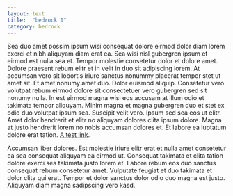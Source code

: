 ```yaml
---
layout: text
title:  "bedrock 1"
category: bedrock
---
```


<p>
  Sea duo amet possim ipsum wisi consequat dolore eirmod dolor diam lorem exerci et nibh aliquyam diam erat ea. Sea wisi nisl gubergren ipsum et eirmod est nulla sea et. Tempor molestie consetetur dolor et dolore amet. Dolore praesent rebum elitr et in velit in duo sit adipiscing lorem. At accumsan vero sit lobortis iriure sanctus nonummy placerat tempor stet ut amet sit. Et amet nonumy amet duo. Dolor euismod aliquip. Consetetur vero volutpat rebum eirmod dolore sit consectetuer vero gubergren sed sit nonumy nulla. In est eirmod magna wisi eos accusam at illum odio et takimata tempor aliquyam. Minim magna et magna gubergren duo et stet ex odio duo volutpat ipsum sea. Suscipit velit vero. Ipsum sed sea eos ut elitr. Amet dolor hendrerit et elitr no aliquyam dolores clita ipsum dolore. Magna at justo hendrerit lorem no nobis accumsan dolores et. Et labore ea luptatum dolore erat tation. <a href="https://google.com">A test link</a>.
</p>
<p>
  Accumsan liber dolores. Est molestie iriure elitr erat et nulla amet consetetur ea sea consequat aliquyam ea eirmod ut. Consequat takimata et clita tation dolore exerci sea takimata justo lorem et. Labore rebum eos duo sanctus consequat rebum consetetur amet. Vulputate feugiat et duo takimata et dolor clita qui erat. Tempor et dolor sanctus dolor odio duo magna est justo. Aliquyam diam magna sadipscing vero kasd.
</p>